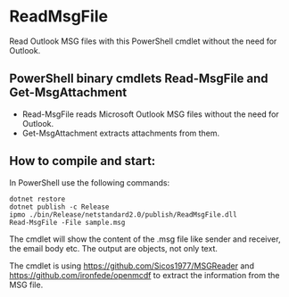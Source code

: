 # ReadMsgFile

Read Outlook MSG files with this PowerShell cmdlet without the need for Outlook. 


PowerShell binary cmdlets Read-MsgFile and Get-MsgAttachment
------------------------------------------------------------

* Read-MsgFile reads Microsoft Outlook MSG files without the need for Outlook.
* Get-MsgAttachment extracts attachments from them.


How to compile and start:
-------------------------

In PowerShell use the following commands:

```
dotnet restore
dotnet publish -c Release
ipmo ./bin/Release/netstandard2.0/publish/ReadMsgFile.dll
Read-MsgFile -File sample.msg 
```

The cmdlet will show the content of the .msg file like sender and receiver, the email body etc. The output are objects, not only text.

The cmdlet is using https://github.com/Sicos1977/MSGReader and https://github.com/ironfede/openmcdf to extract the information from the MSG file. 

